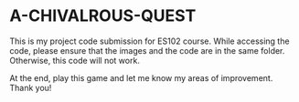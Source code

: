 # A-CHIVALROUS-QUEST
This is my project code submission for ES102 course.
While accessing the code, please ensure that the images and the code are in the same folder. Otherwise, this code will not work.

At the end, play this game and let me know my areas of improvement.
Thank you!
